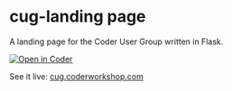 # cug-landing page

A landing page for the Coder User Group written in Flask.

[![Open in Coder](https://cdn.coder.com/embed-button.svg)](https://coder.cug.coderworkshop.com/wac/build?template_oauth_service=github&template_url=https://github.com/bpmct/cug-landing-page&template_ref=main&template_filepath=.coder/coder.yaml)

See it live: [cug.coderworkshop.com](https://cug.coderworkshop.com)